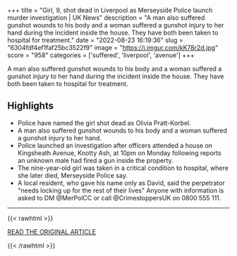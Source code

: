 +++
title = "Girl, 9, shot dead in Liverpool as Merseyside Police launch murder investigation | UK News"
description = "A man also suffered gunshot wounds to his body and a woman suffered a gunshot injury to her hand during the incident inside the house. They have both been taken to hospital for treatment."
date = "2022-08-23 16:19:36"
slug = "6304fdf4ef1faf25bc3522f9"
image = "https://i.imgur.com/kK78r2d.jpg"
score = "958"
categories = ['suffered', 'liverpool', 'avenue']
+++

A man also suffered gunshot wounds to his body and a woman suffered a gunshot injury to her hand during the incident inside the house. They have both been taken to hospital for treatment.

## Highlights

- Police have named the girl shot dead as Olivia Pratt-Korbel.
- A man also suffered gunshot wounds to his body and a woman suffered a gunshot injury to her hand.
- Police launched an investigation after officers attended a house on Kingsheath Avenue, Knotty Ash, at 10pm on Monday following reports an unknown male had fired a gun inside the property.
- The nine-year-old girl was taken in a critical condition to hospital, where she later died, Merseyside Police say.
- A local resident, who gave his name only as David, said the perpetrator "needs locking up for the rest of their lives" Anyone with information is asked to DM @MerPolCC or call @CrimestoppersUK on 0800 555 111.

---

{{< rawhtml >}}
  <p class="article-category">
    <a target="_blank" href="https://news.sky.com/story/girl-9-shot-dead-in-liverpool-as-merseyside-police-launch-murder-investigation-12679580">READ THE ORIGINAL ARTICLE</a>
  </p>
{{< /rawhtml >}}
